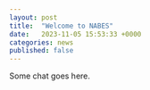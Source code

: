 ```yaml
---
layout: post
title:  "Welcome to NABES"
date:   2023-11-05 15:53:33 +0000
categories: news
published: false
---
```


Some chat goes here.

